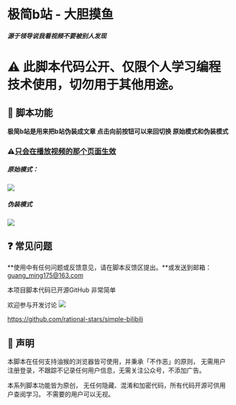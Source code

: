 # 极简b站 - 大胆摸鱼

##### 源于领导说我看视频不要被别人发现

# ⚠ 此脚本代码公开、仅限个人学习编程技术使用，切勿用于其他用途。

##### 

## 📜 脚本功能

**极简b站是用来把b站伪装成文章 点击向前按钮可以来回切换 原始模式和伪装模式** 

### ⚠️<u>只会在播放视频的那个页面生效</u>

##### 原始模式：

![](https://cdn.jsdelivr.net/gh/rational-stars/picgo/20230713085210.png)

##### 伪装模式

![](https://cdn.jsdelivr.net/gh/rational-stars/picgo/20230713085618.png)

## ❓ 常见问题

**使用中有任何问题或反馈意见，请在脚本反馈区提出。**或发送到邮箱：guang_ming175@163.com

本项目脚本代码已开源GitHub 非常简单  

欢迎参与开发讨论 ![](https://cdn.icon-icons.com/icons2/936/PNG/32/github-logo_icon-icons.com_73546.png)[](https://cdn.icon-icons.com/icons2/936/PNG/512/github-logo_icon-icons.com_73546.png)

https://github.com/rational-stars/simple-bilibili

## 🔔 声明

本脚本在任何支持油猴的浏览器皆可使用，并秉承「不作恶」的原则，
无需用户注册登录，不跟踪不记录任何用户信息，无需关注公众号，不添加广告。

本系列脚本功能皆为原创，
无任何隐藏、混淆和加密代码，所有代码开源可供用户查阅学习。
不需要的用户可以无视。